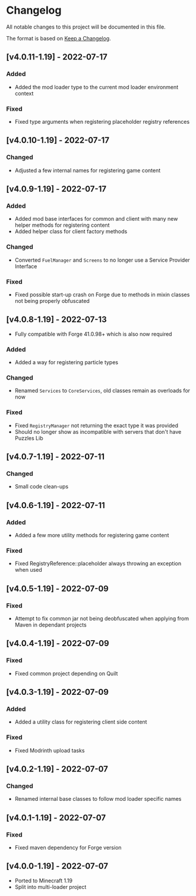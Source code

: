 # Changelog
All notable changes to this project will be documented in this file.

The format is based on [Keep a Changelog].

## [v4.0.11-1.19] - 2022-07-17
### Added
- Added the mod loader type to the current mod loader environment context
### Fixed
- Fixed type arguments when registering placeholder registry references

## [v4.0.10-1.19] - 2022-07-17
### Changed
- Adjusted a few internal names for registering game content

## [v4.0.9-1.19] - 2022-07-17
### Added
- Added mod base interfaces for common and client with many new helper methods for registering content
- Added helper class for client factory methods
### Changed
- Converted `FuelManager` and `Screens` to no longer use a Service Provider Interface
### Fixed
- Fixed possible start-up crash on Forge due to methods in mixin classes not being properly obfuscated

## [v4.0.8-1.19] - 2022-07-13
- Fully compatible with Forge 41.0.98+ which is also now required
### Added
- Added a way for registering particle types
### Changed
- Renamed `Services` to `CoreServices`, old classes remain as overloads for now
### Fixed
- Fixed `RegistryManager` not returning the exact type it was provided
- Should no longer show as incompatible with servers that don't have Puzzles Lib

## [v4.0.7-1.19] - 2022-07-11
### Changed
- Small code clean-ups

## [v4.0.6-1.19] - 2022-07-11
### Added
- Added a few more utility methods for registering game content
### Fixed
- Fixed RegistryReference::placeholder always throwing an exception when used

## [v4.0.5-1.19] - 2022-07-09
### Fixed
- Attempt to fix common jar not being deobfuscated when applying from Maven in dependant projects

## [v4.0.4-1.19] - 2022-07-09
### Fixed
- Fixed common project depending on Quilt

## [v4.0.3-1.19] - 2022-07-09
### Added
- Added a utility class for registering client side content
### Fixed
- Fixed Modrinth upload tasks

## [v4.0.2-1.19] - 2022-07-07
### Changed
- Renamed internal base classes to follow mod loader specific names

## [v4.0.1-1.19] - 2022-07-07
### Fixed
- Fixed maven dependency for Forge version

## [v4.0.0-1.19] - 2022-07-07
- Ported to Minecraft 1.19
- Split into multi-loader project

[Keep a Changelog]: https://keepachangelog.com/en/1.0.0/